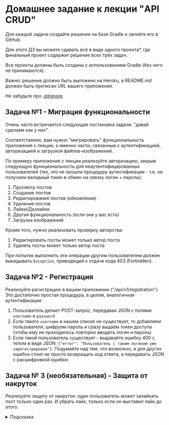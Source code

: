 # Домашнее задание к лекции "API CRUD"

Для каждой задачи создайте решение на базе Gradle и залейте его в GitHub.

Для этого ДЗ вы можете сдавать всё в виде одного проекта*, где финальный проект содержит решение всех трёх задач.

Все проекты должны быть созданы с использованием Gradle (без него не принимаются).

Важно: решение должно быть выложено на Heroku, в README.md должен быть прописан URL вашего приложения.

Не забудьте про [.gitignore](../.gitignore)

## Задача №1 - Миграция функциональности

Очень часто встречается следующая постановка задачи: "давай сделаем как у них".

Соответственно, вам нужно "мигрировать" функциональность приложения с лекции, а именно части, связанные с аутентификацией, авторизацией и загрузкой файлов-изображений.

По примеру приложения с лекции реализуйте авторизацию, закрыв следующую функциональность для неаутентифицированных пользователей (тех, что не прошли процедуру аутентификации - т.е. не получили валидный токен в обмен на связку логин + пароль):

1. Просмотр постов
1. Создание постов
1. Редактирование постов (обновление)
1. Удаление постов
1. Лайки/Дизлайки
1. Другая функциональность (если она у вас есть) 
1. Загрузка изображений

Кроме того, нужно реализовать проверку авторства:
1. Редактировать посты может только автор поста
1. Удалять посты может только автор поста

При попытке выполнить эти операции другим пользователем должен выкидывать `Exception`, приводящий к отдаче кода 403 (Forbidden).

## Задача №2 - Регистрация

Реализуйте регистрацию в вашем приложении ("/api/v1/registration"). Это достаточно простая процедура, в целом, аналогичная аутентификации:

1. Пользователь делает POST-запрос, передавая JSON с полями `username` и `password`
1. Если такого `username` в нашем списке не существует, то добавляем пользователя, шифруем пароль и сразу выдаём токен доступа (чтобы ему не приходилось повторно вводить логин и пароль)
1. Если такой пользователь существует - выдавайте ошибку 400 с телом в виде JSON: `{"error": "Пользователь с таким логином уже зарегистрирован"}`. Подумайте над тем, что возможно, и для других ошибок стоит не просто возвращать код ответа, а передавать JSON с расшифровкой ошибки.

## Задача № 3 (необязательная) - Защита от накруток

Реализуйте защиту от накруток: один пользователь может залайкать пост только один раз. И убрать лайк, только если он выставил лайк до этого.

<details>
    <summary>Подсказка</summary>

    Для этого вам нужно будет либо в конкретном посте хранить информацию о том, кто залайкал этот пост, либо хранить связки пост-залайкавшие его люди отдельно.

    Соответственно, лайк - добавление в этот список, дизлайк - удаление при наличие.
</details>